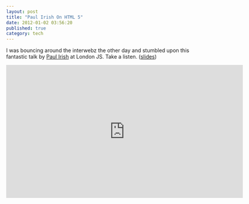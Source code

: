 ```yaml
---
layout: post
title: "Paul Irish On HTML 5"
date: 2012-01-02 03:56:20 
published: true
category: tech
---
```


I was bouncing around the interwebz the other day and stumbled upon this fantastic talk by [Paul Irish][] at London JS. Take a listen. ([slides][])

[Paul Irish]: http://www.paulirish.com
[slides]: http://dl.dropbox.com/u/39519/talks/html5-startechconf/index.html

<iframe src="http://player.vimeo.com/video/33678526?portrait=0" width="640" height="360" frameborder="0" webkitAllowFullScreen="webkitAllowFullScreen" mozallowfullscreen="mozallowfullscreen" allowFullScreen="allowFullScreen">
	&nbsp;
</iframe>